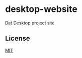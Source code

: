 # desktop-website
Dat Desktop project site

## License
[MIT](https://tldrlegal.com/license/mit-license)

